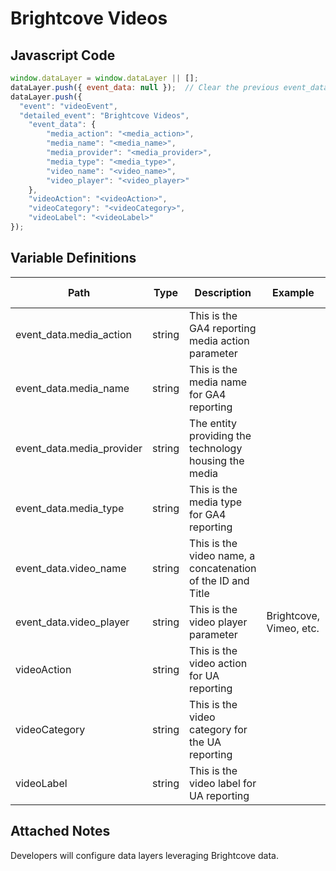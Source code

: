# Brightcove Videos

### 

## Javascript Code
```js
window.dataLayer = window.dataLayer || [];
dataLayer.push({ event_data: null });  // Clear the previous event_data object.
dataLayer.push({
  "event": "videoEvent",
  "detailed_event": "Brightcove Videos",
    "event_data": {
        "media_action": "<media_action>",
        "media_name": "<media_name>",
        "media_provider": "<media_provider>",
        "media_type": "<media_type>",
        "video_name": "<video_name>",
        "video_player": "<video_player>"
    },
    "videoAction": "<videoAction>",
    "videoCategory": "<videoCategory>",
    "videoLabel": "<videoLabel>"
});
```

## Variable Definitions

|Path|Type|Description|Example|Pattern|Min Length|Max Length|Minimum|Maximum|Multiple Of|
| --- | --- | --- | --- | --- | --- | --- | --- | --- | --- |
|event_data.media_action|string|This is the GA4 reporting media action parameter||||||||
|event_data.media_name|string|This is the media name for GA4 reporting||||||||
|event_data.media_provider|string|The entity providing the technology housing the media||||||||
|event_data.media_type|string|This is the media type for GA4 reporting||||||||
|event_data.video_name|string|This is the video name, a concatenation of the ID and Title||||||||
|event_data.video_player|string|This is the video player parameter|Brightcove, Vimeo, etc.|||||||
|videoAction|string|This is the video action for UA reporting||||||||
|videoCategory|string|This is the video category for the UA reporting||||||||
|videoLabel|string|This is the video label for UA reporting||||||||

## Attached Notes

<p><span data-sheets-value="{&quot;1&quot;:2,&quot;2&quot;:&quot;Developers will configure data layers leveraging Brightcove data.&quot;}" data-sheets-userformat="{&quot;2&quot;:14849,&quot;3&quot;:{&quot;1&quot;:0},&quot;12&quot;:0,&quot;14&quot;:{&quot;1&quot;:2,&quot;2&quot;:0},&quot;15&quot;:&quot;Arial&quot;,&quot;16&quot;:11}">Developers will configure data layers leveraging Brightcove data.</span></p>
<p><span data-sheets-value="{&quot;1&quot;:2,&quot;2&quot;:&quot;Developers will configure data layers leveraging Brightcove data.&quot;}" data-sheets-userformat="{&quot;2&quot;:14849,&quot;3&quot;:{&quot;1&quot;:0},&quot;12&quot;:0,&quot;14&quot;:{&quot;1&quot;:2,&quot;2&quot;:0},&quot;15&quot;:&quot;Arial&quot;,&quot;16&quot;:11}"><img title="Brightcove Videos" src="&quot;https:/github.com/searchdiscovery/client-fti-ga4-dl-spec/blob/main/images/Brightcove%20Videos.png&quot;" alt="" /></span></p>
